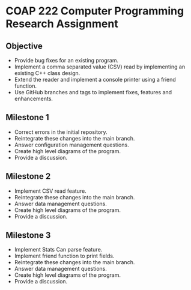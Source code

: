 # COAP 222 Computer Programming Research Assignment

## Objective 

* Provide bug fixes for an existing program.
* Implement a comma separated value (CSV) read by implementing an existing C++ class design.
* Extend the reader and implement a console printer using a friend function.
* Use GitHub branches and tags to implement fixes, features and enhancements.

## Milestone 1

* Correct errors in the initial repository.
* Reintegrate these changes into the main branch.
* Answer configuration management questions.
* Create high level diagrams of the program.
* Provide a discussion.

## Milestone 2

* Implement CSV read feature.
* Reintegrate these changes into the main branch.
* Answer data management questions.
* Create high level diagrams of the program.
* Provide a discussion.

## Milestone 3

* Implement Stats Can parse feature.
* Implement friend function to print fields.
* Reintegrate these changes into the main branch.
* Answer data management questions.
* Create high level diagrams of the program.
* Provide a discussion.
